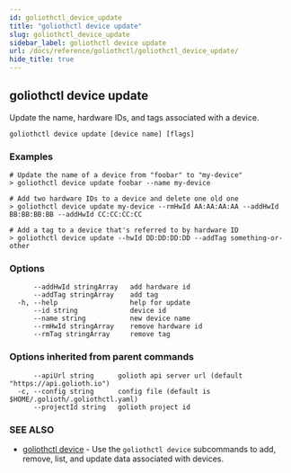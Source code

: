 ```yaml
---
id: goliothctl_device_update
title: "goliothctl device update"
slug: goliothctl_device_update
sidebar_label: goliothctl device update
url: /docs/reference/goliothctl/goliothctl_device_update/
hide_title: true
---
```

## goliothctl device update

Update the name, hardware IDs, and tags associated with a device.

```
goliothctl device update [device name] [flags]
```

### Examples

```
# Update the name of a device from "foobar" to "my-device"
> goliothctl device update foobar --name my-device

# Add two hardware IDs to a device and delete one old one
> goliothctl device update my-device --rmHwId AA:AA:AA:AA --addHwId BB:BB:BB:BB --addHwId CC:CC:CC:CC

# Add a tag to a device that's referred to by hardware ID
> goliothctl device update --hwId DD:DD:DD:DD --addTag something-or-other
```

### Options

```
      --addHwId stringArray   add hardware id
      --addTag stringArray    add tag
  -h, --help                  help for update
      --id string             device id
      --name string           new device name
      --rmHwId stringArray    remove hardware id
      --rmTag stringArray     remove tag
```

### Options inherited from parent commands

```
      --apiUrl string      golioth api server url (default "https://api.golioth.io")
  -c, --config string      config file (default is $HOME/.golioth/.goliothctl.yaml)
      --projectId string   golioth project id
```

### SEE ALSO

* [goliothctl device](/reference/command-line-tools/goliothctl/goliothctl_device)	 - Use the `goliothctl device` subcommands to add, remove, list, and update data associated with devices.

